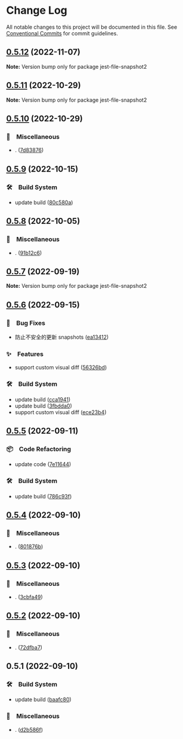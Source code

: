 # Change Log

All notable changes to this project will be documented in this file.
See [Conventional Commits](https://conventionalcommits.org) for commit guidelines.

## [0.5.12](https://github.com/bluelovers/ws-jest/compare/jest-file-snapshot2@0.5.11...jest-file-snapshot2@0.5.12) (2022-11-07)

**Note:** Version bump only for package jest-file-snapshot2





## [0.5.11](https://github.com/bluelovers/ws-jest/compare/jest-file-snapshot2@0.5.10...jest-file-snapshot2@0.5.11) (2022-10-29)

**Note:** Version bump only for package jest-file-snapshot2





## [0.5.10](https://github.com/bluelovers/ws-jest/compare/jest-file-snapshot2@0.5.9...jest-file-snapshot2@0.5.10) (2022-10-29)



### 🔖　Miscellaneous

* . ([7d83876](https://github.com/bluelovers/ws-jest/commit/7d838766d8839f166f1312cb5c181de747ab36ce))



## [0.5.9](https://github.com/bluelovers/ws-jest/compare/jest-file-snapshot2@0.5.8...jest-file-snapshot2@0.5.9) (2022-10-15)



### 🛠　Build System

* update build ([80c580a](https://github.com/bluelovers/ws-jest/commit/80c580ac33bab15925a42a87da0793768e48e8e6))



## [0.5.8](https://github.com/bluelovers/ws-jest/compare/jest-file-snapshot2@0.5.7...jest-file-snapshot2@0.5.8) (2022-10-05)



### 🔖　Miscellaneous

* . ([91b12c6](https://github.com/bluelovers/ws-jest/commit/91b12c6bc04507d895c2b5439798d2b9f86d17aa))



## [0.5.7](https://github.com/bluelovers/ws-jest/compare/jest-file-snapshot2@0.5.6...jest-file-snapshot2@0.5.7) (2022-09-19)

**Note:** Version bump only for package jest-file-snapshot2





## [0.5.6](https://github.com/bluelovers/ws-jest/compare/jest-file-snapshot2@0.5.5...jest-file-snapshot2@0.5.6) (2022-09-15)



### 🐛　Bug Fixes

* 防止不安全的更新 snapshots ([ea13412](https://github.com/bluelovers/ws-jest/commit/ea13412ea535df406f77e8bb183251cae25d2a1b))


### ✨　Features

* support custom visual diff ([56326bd](https://github.com/bluelovers/ws-jest/commit/56326bd2b897d8ed54a6c63c7005b3b88eb1f27f))


### 🛠　Build System

* update build ([cca1941](https://github.com/bluelovers/ws-jest/commit/cca194101122a18c961275ee780f700bf571960b))
* update build ([3fbdda0](https://github.com/bluelovers/ws-jest/commit/3fbdda01bc244eec528502c963befc2d39cac531))
* support custom visual diff ([ece23b4](https://github.com/bluelovers/ws-jest/commit/ece23b4906e44a459b0f177d3d1f3705f0b954a9))



## [0.5.5](https://github.com/bluelovers/ws-jest/compare/jest-file-snapshot2@0.5.4...jest-file-snapshot2@0.5.5) (2022-09-11)



### 📦　Code Refactoring

* update code ([7e11644](https://github.com/bluelovers/ws-jest/commit/7e11644df1043e4aa5beff0593ccacdcd8aef2d6))


### 🛠　Build System

* update build ([786c93f](https://github.com/bluelovers/ws-jest/commit/786c93fff3e9c10076a6c71eefbe5fe40f9c7415))



## [0.5.4](https://github.com/bluelovers/ws-jest/compare/jest-file-snapshot2@0.5.3...jest-file-snapshot2@0.5.4) (2022-09-10)



### 🔖　Miscellaneous

* . ([801876b](https://github.com/bluelovers/ws-jest/commit/801876b5b57f5727e5d65ec03a4043ac376b244e))



## [0.5.3](https://github.com/bluelovers/ws-jest/compare/jest-file-snapshot2@0.5.2...jest-file-snapshot2@0.5.3) (2022-09-10)



### 🔖　Miscellaneous

* . ([3cbfa49](https://github.com/bluelovers/ws-jest/commit/3cbfa499d6d3bb4bd42f9e1d0172c35fc0d27f59))



## [0.5.2](https://github.com/bluelovers/ws-jest/compare/jest-file-snapshot2@0.5.1...jest-file-snapshot2@0.5.2) (2022-09-10)



### 🔖　Miscellaneous

* . ([72dfba7](https://github.com/bluelovers/ws-jest/commit/72dfba78ff966f81e3c3a8dc6e48e9b01f6689db))



## 0.5.1 (2022-09-10)



### 🛠　Build System

* update build ([baafc80](https://github.com/bluelovers/ws-jest/commit/baafc80e84ea5d2470db07ce356c3be2df87a7be))


### 🔖　Miscellaneous

* . ([d2b586f](https://github.com/bluelovers/ws-jest/commit/d2b586fe0f6a93ef5e7c4cf4abeefcdebf19bbc1))
